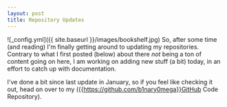 ```yaml
---
layout: post
title: Repository Updates
---
```

![_config.yml]({{ site.baseurl }}/images/bookshelf.jpg)
So, after some time (and reading) I'm finally getting around to updating my repositories. Contrary to what I first posted (below) about there _not_ being a ton of content going on here, I am working on adding new stuff (a bit) today, in an effort to catch up with documentation.

I've done a bit since last update in January, so if you feel like checking it out, head on over to my ({{https://github.com/b1nary0mega}}GitHub Code Repository).
